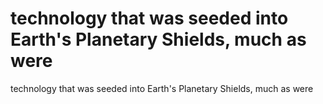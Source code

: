 # technology that was seeded into Earth's Planetary Shields, much as were

technology that was seeded into Earth's Planetary Shields, much as were